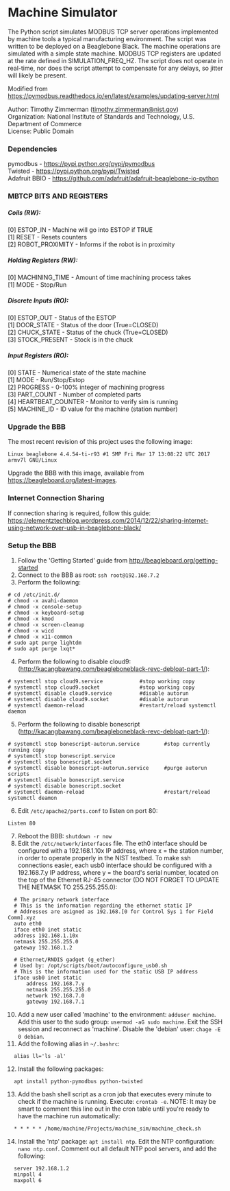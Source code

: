 # Machine Simulator

The Python script simulates MODBUS TCP server operations implemented by machine tools a typical manufacturing environment. The script was written to be deployed on a Beaglebone Black. The machine operations are simulated with a simple state machine. MODBUS TCP registers are updated at the rate defined in SIMULATION_FREQ_HZ. The script does not operate in real-time, nor does the script attempt to compensate for any delays, so jitter will likely be present.

Modified from https://pymodbus.readthedocs.io/en/latest/examples/updating-server.html

Author: Timothy Zimmerman (timothy.zimmerman@nist.gov)<br />
Organization: National Institute of Standards and Technology,
U.S. Department of Commerce<br />
License: Public Domain<br />

### Dependencies
pymodbus - https://pypi.python.org/pypi/pymodbus<br />
Twisted - https://pypi.python.org/pypi/Twisted<br />
Adafruit BBIO - https://github.com/adafruit/adafruit-beaglebone-io-python

### MBTCP BITS AND REGISTERS
##### Coils (RW):
[0] ESTOP_IN - Machine will go into ESTOP if TRUE<br />
[1] RESET - Resets counters<br />
[2] ROBOT_PROXIMITY - Informs if the robot is in proximity<br />

##### Holding Registers (RW):
[0] MACHINING_TIME - Amount of time machining process takes<br />
[1] MODE - Stop/Run<br />

##### Discrete Inputs (RO):
[0] ESTOP_OUT - Status of the ESTOP<br />
[1] DOOR_STATE - Status of the door (True=CLOSED)<br />
[2] CHUCK_STATE - Status of the chuck (True=CLOSED)<br />
[3] STOCK_PRESENT - Stock is in the chuck<br />

##### Input Registers (RO):
[0] STATE - Numerical state of the state machine<br />
[1] MODE - Run/Stop/Estop<br />
[2] PROGRESS - 0-100% integer of machining progress<br />
[3] PART_COUNT - Number of completed parts<br />
[4] HEARTBEAT_COUNTER - Monitor to verify sim is running<br />
[5] MACHINE_ID - ID value for the machine (station number)<br />

### Upgrade the BBB
The most recent revision of this project uses the following image:
```
Linux beaglebone 4.4.54-ti-r93 #1 SMP Fri Mar 17 13:08:22 UTC 2017 armv7l GNU/Linux
```
Upgrade the BBB with this image, available from https://beagleboard.org/latest-images.

### Internet Connection Sharing
If connection sharing is required, follow this guide: https://elementztechblog.wordpress.com/2014/12/22/sharing-internet-using-network-over-usb-in-beaglebone-black/

### Setup the BBB
1. Follow the 'Getting Started' guide from http://beagleboard.org/getting-started
2. Connect to the BBB as root: ```ssh root@192.168.7.2```
3. Perform the following:
```
# cd /etc/init.d/
# chmod -x avahi-daemon
# chmod -x console-setup
# chmod -x keyboard-setup
# chmod -x kmod
# chmod -x screen-cleanup
# chmod -x wicd
# chmod -x x11-common
# sudo apt purge lightdm
# sudo apt purge lxqt*
```
4. Perform the following to disable cloud9: (http://kacangbawang.com/beagleboneblack-revc-debloat-part-1/):
```
# systemctl stop cloud9.service            #stop working copy
# systemctl stop cloud9.socket             #stop working copy
# systemctl disable cloud9.service         #disable autorun
# systemctl disable cloud9.socket          #disable autorun
# systemctl daemon-reload                  #restart/reload systemctl daemon
```
5. Perform the following to disable bonescript (http://kacangbawang.com/beagleboneblack-revc-debloat-part-1/):
```
# systemctl stop bonescript-autorun.service        #stop currently running copy
# systemctl stop bonescript.service
# systemctl stop bonescript.socket
# systemctl disable bonescript-autorun.service     #purge autorun scripts
# systemctl disable bonescript.service
# systemctl disable bonescript.socket
# systemctl daemon-reload                          #restart/reload systemctl deamon
```
6. Edit ```/etc/apache2/ports.conf``` to listen on port 80:
```
Listen 80
```
7. Reboot the BBB: ```shutdown -r now```
8. Edit the ```/etc/network/interfaces``` file. The eth0 interface should be configured with a 192.168.1.10x IP address, where x = the station number, in order to operate properly in the NIST testbed. To make ssh connections easier, each usb0 interface should be configured with a 192.168.7.y IP address, where y = the board's serial number, located on the top of the Ethernet RJ-45 connector (DO NOT FORGET TO UPDATE THE NETMASK TO 255.255.255.0):
```
  # The primary network interface
  # This is the information regarding the ethernet static IP
  # Addresses are asigned as 192.168.[0 for Control Sys 1 for Field Comm].xyz
  auto eth0
  iface eth0 inet static
  address 192.168.1.10x
  netmask 255.255.255.0
  gateway 192.168.1.2

  # Ethernet/RNDIS gadget (g_ether)
  # Used by: /opt/scripts/boot/autoconfigure_usb0.sh
  # This is the information used for the static USB IP address
  iface usb0 inet static
      address 192.168.7.y
      netmask 255.255.255.0
      network 192.168.7.0
      gateway 192.168.7.1
```
10. Add a new user called 'machine' to the environment: ```adduser machine```. Add this user to the sudo group: ```usermod -aG sudo machine```. Exit the SSH session and reconnect as 'machine'. Disable the 'debian' user: ```chage -E 0 debian```.
11. Add the following alias in ```~/.bashrc```:
```
  alias ll='ls -al'
```
12. Install the following packages:
```
  apt install python-pymodbus python-twisted
```
13. Add the bash shell script as a cron job that executes every minute to check if the machine is running. Execute: ```crontab -e```. NOTE: It may be smart to comment this line out in the cron table until you're ready to have the machine run automatically:
```
  * * * * * /home/machine/Projects/machine_sim/machine_check.sh
```
14. Install the 'ntp' package: ```apt install ntp```. Edit the NTP configuration: ```nano ntp.conf```. Comment out all default NTP pool servers, and add the following:
```
  server 192.168.1.2
  minpoll 4
  maxpoll 6
```
